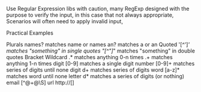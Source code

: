 Use Regular Expression libs with caution, many RegExp designed with the purpose to verify the input, 
in this case that not always appropriate,
Scenarios will often need to apply invalid input,

Practical Examples

Plurals     names?		matches name or names
			an?     	matches a or an
Quoted      '[^']*' 	matches "something" in single quotes
            "[^"]*"		matches "something" in double quotes
Bracket
Wildcard    .*      	matches anything 0-n times
            .+			matches anything 1-n times
digit       [0-9]		matches a single digit
number      [0-9]+		matches series of digits until none digit
            d+      	matches series of digits
word        [a-z]*		matches word until none letter
            d*			matches a series of digits (or nothing)
email		[^@+@\S]
url			http://[]
